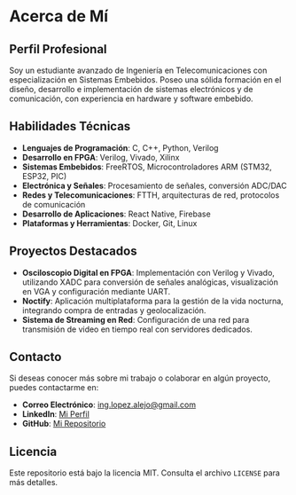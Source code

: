 # Acerca de Mí

## Perfil Profesional
Soy un estudiante avanzado de Ingeniería en Telecomunicaciones con especialización en Sistemas Embebidos. Poseo una sólida formación en el diseño, desarrollo e implementación de sistemas electrónicos y de comunicación, con experiencia en hardware y software embebido.

## Habilidades Técnicas
- **Lenguajes de Programación**: C, C++, Python, Verilog
- **Desarrollo en FPGA**: Verilog, Vivado, Xilinx
- **Sistemas Embebidos**: FreeRTOS, Microcontroladores ARM (STM32, ESP32, PIC)
- **Electrónica y Señales**: Procesamiento de señales, conversión ADC/DAC
- **Redes y Telecomunicaciones**: FTTH, arquitecturas de red, protocolos de comunicación
- **Desarrollo de Aplicaciones**: React Native, Firebase
- **Plataformas y Herramientas**: Docker, Git, Linux

## Proyectos Destacados
- **Osciloscopio Digital en FPGA**: Implementación con Verilog y Vivado, utilizando XADC para conversión de señales analógicas, visualización en VGA y configuración mediante UART.
- **Noctify**: Aplicación multiplataforma para la gestión de la vida nocturna, integrando compra de entradas y geolocalización.
- **Sistema de Streaming en Red**: Configuración de una red para transmisión de video en tiempo real con servidores dedicados.

## Contacto
Si deseas conocer más sobre mi trabajo o colaborar en algún proyecto, puedes contactarme en:
- **Correo Electrónico**: ing.lopez.alejo@gmail.com
- **LinkedIn**: [Mi Perfil](https://www.linkedin.com/in/alejo-lopez-a83507335/)
- **GitHub**: [Mi Repositorio](https://github.com/Alejo9732?tab=repositories)

## Licencia
Este repositorio está bajo la licencia MIT. Consulta el archivo `LICENSE` para más detalles.

